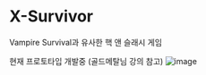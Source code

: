 # X-Survivor
Vampire Survival과 유사한 핵 앤 슬래시 게임

현재 프로토타입 개발중 (골드메탈님 강의 참고)
![image](https://github.com/user-attachments/assets/c91b8fdc-447a-451b-8061-6b8f10a51b58)
